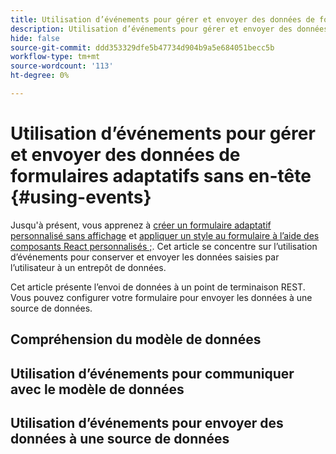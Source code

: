 ```yaml
---
title: Utilisation d’événements pour gérer et envoyer des données de formulaires adaptatifs sans en-tête
description: Utilisation d’événements pour gérer et envoyer des données de formulaires adaptatifs sans en-tête
hide: false
source-git-commit: ddd353329dfe5b47734d904b9a5e684051becc5b
workflow-type: tm+mt
source-wordcount: '113'
ht-degree: 0%

---
```



# Utilisation d’événements pour gérer et envoyer des données de formulaires adaptatifs sans en-tête {#using-events}

Jusqu&#39;à présent, vous apprenez à [créer un formulaire adaptatif personnalisé sans affichage](create-and-publish-a-headless-form.md) et [appliquer un style au formulaire à l’aide des composants React personnalisés ;](use-google-material-ui-react-components-to-render-a-headless-form.md). Cet article se concentre sur l’utilisation d’événements pour conserver et envoyer les données saisies par l’utilisateur à un entrepôt de données.

Cet article présente l’envoi de données à un point de terminaison REST. Vous pouvez configurer votre formulaire pour envoyer les données à une source de données.

## Compréhension du modèle de données



## Utilisation d’événements pour communiquer avec le modèle de données

## Utilisation d’événements pour envoyer des données à une source de données
